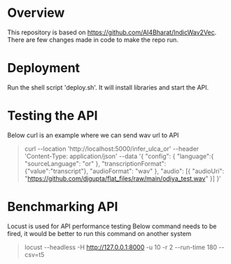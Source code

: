 # Overview
This repository is based on https://github.com/AI4Bharat/IndicWav2Vec. \
There are few changes made in code to make the repo run.

# Deployment
Run the shell script 'deploy.sh'. It will install libraries and start the API.

# Testing the API
Below curl is an example where we can send wav url to API
> curl --location 'http://localhost:5000/infer_ulca_or' --header 'Content-Type: application/json' --data '{
    "config": {
        "language":{
          "sourceLanguage": "or"
        },
        "transcriptionFormat": {"value":"transcript"},
        "audioFormat": "wav"
    },
    "audio": [{
        "audioUri": "https://github.com/djgupta/flat_files/raw/main/odiya_test.wav"
    }]
}'

# Benchmarking API
Locust is used for API performance testing
Below command needs to be fired, it would be better to run this command on another system
> locust --headless -H http://127.0.0.1:8000 -u 10 -r 2 --run-time 180 --csv=t5
